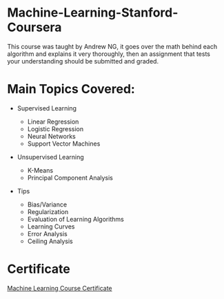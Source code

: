 # Machine-Learning-Stanford-Coursera
This course was taught by Andrew NG, it goes over the math behind each algorithm and explains it very thoroughly, then an assignment that tests your understanding should be submitted and graded.

# Main Topics Covered: 
* Supervised Learning
  * Linear Regression
  * Logistic Regression
  * Neural Networks
  * Support Vector Machines
  
* Unsupervised Learning
  * K-Means
  * Principal Component Analysis
  
* Tips
  * Bias/Variance
  * Regularization
  * Evaluation of Learning Algorithms 
  * Learning Curves
  * Error Analysis 
  * Ceiling Analysis 

# Certificate
[Machine Learning Course Certificate](https://www.coursera.org/account/accomplishments/certificate/T5AS9F9X2E6G)
